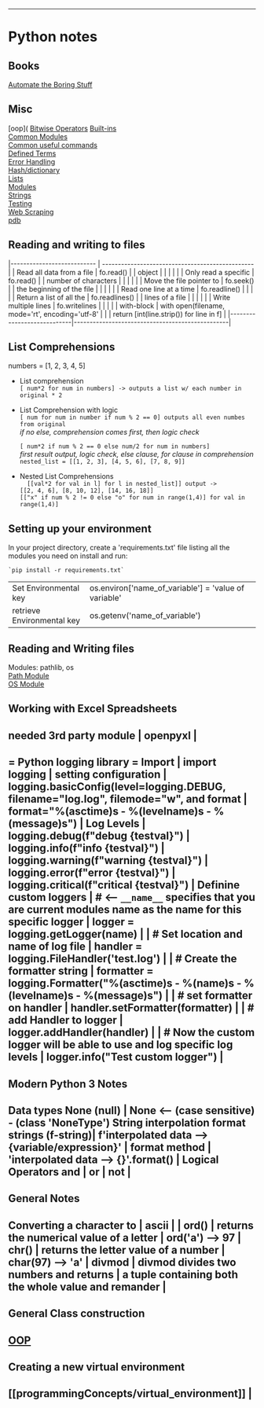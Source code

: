 --------------------------------------------------------------------------------
# Python notes
## Books 
[Automate the Boring Stuff](AtBS)  

## Misc
[oop](
[Bitwise Operators](Python/bitwise)
[Built-ins](programmingConcepts/builtins)  
[Common Modules](common_modules)  
[Common useful commands](Python/common_useful_commands)  
[Defined Terms](programmingConcepts/Terms)  
[Error Handling](programmingConcepts/Error_handling)  
[Hash/dictionary](programmingConcepts/hash-dict)  
[Lists](programmingConcepts/lists)  
[Modules](programmingConcepts/Modules)  
[Strings](programmingConcepts/strings)  
[Testing](Python/Testing/unittest)  
[Web Scraping](Python/web_scraping.wiki)  
[pdb](Python/pdb)


## Reading and writing to files

|--------------------------- | ------------------------------------------------|
| Read all data from a file  | fo.read()                                       |
| object                     |                                                 |
|                            |                                                 |
| Only read a specific       | fo.read()                                       |
| number of characters       |                                                 |
|                            |                                                 |
| Move the file pointer to   | fo.seek()                                       |
| the beginning of the file  |                                                 |
|                            |                                                 |
| Read one line at a time    | fo.readline()                                   |
|                            |                                                 |
| Return a list of all the   | fo.readlines()                                  |
| lines of a file            |                                                 |
|                            |                                                 |
| Write multiple lines       | fo.writelines                                   |
|                            |                                                 |
| with-block                 | with open(filename, mode='rt', encoding='utf-8' |
|                            | return [int(line.strip()) for line in f]        |
|----------------------------|-------------------------------------------------|
  
## List Comprehensions 
  numbers = [1, 2, 3, 4, 5]
  * List comprehension  
  `[ num*2 for num in numbers] -> outputs a list w/ each number in original * 2`

  * List Comprehension with logic  
  `[ num for num in number if num % 2 == 0] outputs all even numbes from original`  
      *if no else, comprehension comes first, then logic check*
      
      `[ num*2 if num % 2 == 0 else num/2 for num in numbers]`  
    *first result output, logic check, else clause, for clause in comprehension*
    `nested_list = [[1, 2, 3], [4, 5, 6], [7, 8, 9]]`  


  * Nested List Comprehensions  
`  [[val*2 for val in l] for l in nested_list]] output ->`  
  `[[2, 4, 6], [8, 10, 12], [14, 16, 18]]`  
  `[["x" if num % 2 != 0 else "o" for num in range(1,4)] for val in range(1,4)]`
  
## Setting up your environment 

In your project directory, create a 'requirements.txt' file listing
all the modules you need on install and run:  
    
    `pip install -r requirements.txt`

<table>
  <tr>
    <td width='200px'>
    Set Environmental key
    </td>
    <td width='500px'>
    os.environ['name_of_variable'] = 'value of variable'
    </td>
  </tr>
  <tr>
    <td>
    retrieve Environmental key
    </td>
    <td>
    os.getenv('name_of_variable')
    </td>
  </tr>
</table>

## Reading and Writing files  

Modules: pathlib, os  
[Path Module](modules/path)  
[OS Module](modules/os)  


## Working with Excel Spreadsheets 
  needed 3rd party module    | openpyxl
                             |
--------------------------------------------------------------------------------
= Python logging library =
  Import                     | import logging
                             |
  setting configuration      | logging.basicConfig(level=logging.DEBUG, filename="log.log", filemode="w",
  and format                 |                     format="%(asctime)s - %(levelname)s - %(message)s")
                             |
  Log Levels                 | logging.debug(f"debug {testval}")
                             | logging.info(f"info {testval}")
                             | logging.warning(f"warning {testval}")
                             | logging.error(f"error {testval}")
                             | logging.critical(f"critical {testval}")
                             |
  Definine custom loggers    | # <-- `__name__` specifies that you are current modules name as the name for this specific logger
                             | logger = logging.getLogger(__name__)
                             |
                             | # Set location and name of log file
                             | handler = logging.FileHandler('test.log')
                             |
                             | # Create the formatter string
                             | formatter = logging.Formatter("%(asctime)s - %(name)s - %(levelname)s - %(message)s")
                             |
                             | # set formatter on handler
                             | handler.setFormatter(formatter)
                             |
                             | # add Handler to logger
                             | logger.addHandler(handler)
                             |
                             | # Now the custom logger will be able to use and log specific log levels
                             | logger.info("Test custom logger")
                             |
--------------------------------------------------------------------------------
## Modern Python 3 Notes 
  Data types
    None (null)              | None  <-- (case sensitive) - (class 'NoneType')
  String interpolation
    format strings (f-string)| f'interpolated data --> {variable/expression}'
                             |
    format method            | 'interpolated data --> {}'.format(<value>)
                             |
  Logical Operators
    and                      |
    or                       |
    not                      |
--------------------------------------------------------------------------------
## General Notes 
  Converting a character to  |
  ascii                      |
                             |
  ord()                      | returns the numerical value of a letter
                             | ord('a') --> 97
                             |
  chr()                      | returns the letter value of a number
                             | char(97) --> 'a'
                             |
  divmod                     | divmod divides two numbers and returns
                             | a tuple containing both the whole value and remander
                             |
--------------------------------------------------------------------------------
## General Class construction 
  [OOP](programmingConcepts/oop)
--------------------------------------------------------------------------------
## Creating a new virtual environment 
  [[programmingConcepts/virtual_environment]]
                             |
--------------------------------------------------------------------------------

